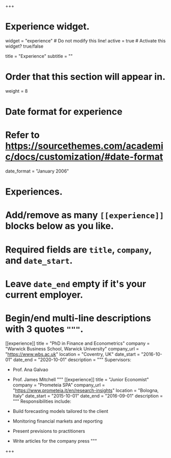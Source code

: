 +++
# Experience widget.
widget = "experience"  # Do not modify this line!
active = true  # Activate this widget? true/false

title = "Experience"
subtitle = ""

# Order that this section will appear in.
weight = 8

# Date format for experience
#   Refer to https://sourcethemes.com/academic/docs/customization/#date-format
date_format = "January 2006"

# Experiences.
#   Add/remove as many `[[experience]]` blocks below as you like.
#   Required fields are `title`, `company`, and `date_start`.
#   Leave `date_end` empty if it's your current employer.
#   Begin/end multi-line descriptions with 3 quotes `"""`.
[[experience]]
  title = "PhD in Finance and Econometrics"
  company = "Warwick Business School, Warwick University"
  company_url = "https://www.wbs.ac.uk"
  location = "Coventry, UK"
  date_start = "2016-10-01"
  date_end = "2020-10-01"
  description = """
  Supervisors:
  
  * Prof. Ana Galvao
  * Prof. James Mitchell
  """
[[experience]]
  title = "Junior Economist"
  company = "Prometeia SPA"
  company_url = "https://www.prometeia.it/en/research-insights"
  location = "Bologna, Italy"
  date_start = "2015-10-01"
  date_end = "2016-09-01"
  description = """
  Responsibilities include:
  
  * Build forecasting models tailored to the client
  * Monitoring financial markets and reporting
  * Present previsions to practitioners 
  * Write articles for the company press
  """


+++
